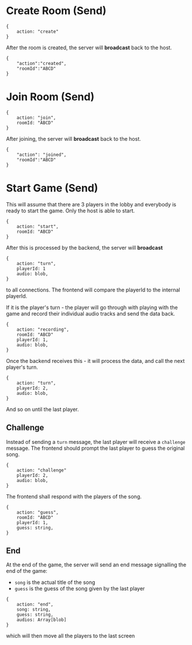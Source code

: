 # Create Room (Send)

```
{
    action: "create"
}
```

After the room is created, the server will **broadcast** back to the host.

```
{
    "action":"created",
    "roomId":"ABCD"
}
```

# Join Room (Send)

```
{
    action: "join",
    roomId: "ABCD"
}
```

After joining, the server will **broadcast** back to the host.

```
{
    "action": "joined",
    "roomId":"ABCD"
}

```

# Start Game (Send)

This will assume that there are 3 players in the lobby and everybody is ready to start the game. Only the host is able to start.

```
{
    action: "start",
    roomId: "ABCD"
}
```

After this is processed by the backend, the server will **broadcast**

```
{
    action: "turn",
    playerId: 1
    audio: blob,
}
```

to all connections. The frontend will compare the playerId to the internal playerId.

If it is the player's turn - the player will go through with playing with the game and record their individual audio tracks and send the data back.

```
{
    action: "recording",
    roomId: "ABCD"
    playerId: 1,
    audio: blob,
}
```

Once the backend receives this - it will process the data, and call the next player's turn.

```
{
    action: "turn",
    playerId: 2,
    audio: blob,
}
```

And so on until the last player. 

## Challenge
Instead of sending a `turn` message, the last player will receive a `challenge` message.
The frontend should prompt the last player to guess the original song.
```
{
    action: "challenge"
    playerId: 2,
    audio: blob,
}
```

The frontend shall respond with the players of the song.
```
{
    action: "guess",
    roomId: "ABCD"
    playerId: 1,
    guess: string,
}
```


## End
At the end of the game, the server will send an end message signalling the end of the game:
- `song` is the actual title of the song
- `guess` is the guess of the song given by the last player
```
{
    action: "end",
    song: string,
    guess: string,
    audios: Array[blob]
}
```

which will then move all the players to the last screen
